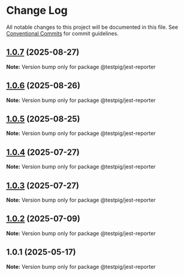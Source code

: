 # Change Log

All notable changes to this project will be documented in this file.
See [Conventional Commits](https://conventionalcommits.org) for commit guidelines.

## [1.0.7](https://github.com/testpig-io/node-reporters/compare/@testpig/jest-reporter@1.0.6...@testpig/jest-reporter@1.0.7) (2025-08-27)

**Note:** Version bump only for package @testpig/jest-reporter





## [1.0.6](https://github.com/testpig-io/node-reporters/compare/@testpig/jest-reporter@1.0.5...@testpig/jest-reporter@1.0.6) (2025-08-26)

**Note:** Version bump only for package @testpig/jest-reporter





## [1.0.5](https://github.com/testpig-io/node-reporters/compare/@testpig/jest-reporter@1.0.4...@testpig/jest-reporter@1.0.5) (2025-08-25)

**Note:** Version bump only for package @testpig/jest-reporter





## [1.0.4](https://github.com/testpig-io/node-reporters/compare/@testpig/jest-reporter@1.0.2...@testpig/jest-reporter@1.0.4) (2025-07-27)

**Note:** Version bump only for package @testpig/jest-reporter





## [1.0.3](https://github.com/testpig-io/node-reporters/compare/@testpig/jest-reporter@1.0.2...@testpig/jest-reporter@1.0.3) (2025-07-27)

**Note:** Version bump only for package @testpig/jest-reporter





## [1.0.2](https://github.com/testpig-io/node-reporters/compare/@testpig/jest-reporter@1.0.1...@testpig/jest-reporter@1.0.2) (2025-07-09)

**Note:** Version bump only for package @testpig/jest-reporter





## 1.0.1 (2025-05-17)

**Note:** Version bump only for package @testpig/jest-reporter
